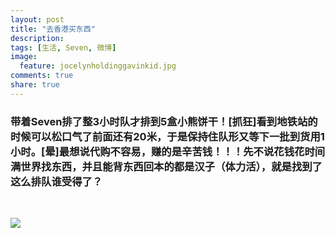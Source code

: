 ```yaml
---
layout: post
title: "去香港买东西"
description: 
tags: [生活, Seven, 微博]
image:
  feature: jocelynholdinggavinkid.jpg
comments: true
share: true
---
```


### 带着Seven排了整3小时队才排到5盒小熊饼干！[抓狂]看到地铁站的时候可以松口气了前面还有20米，于是保持住队形又等下一批到货用1小时。[晕]最想说代购不容易，赚的是辛苦钱！！！先不说花钱花时间满世界找东西，并且能背东西回本的都是汉子（体力活），就是找到了这么排队谁受得了？ ###

<figure class="half">
	<img src="http://i.imgur.com/YNdbSii.jpg" alt="">
	<img src="http://i.imgur.com/nLFuLh8.jpg" alt="">
</figure>

![](http://i.imgur.com/cV0LUfD.jpg)

